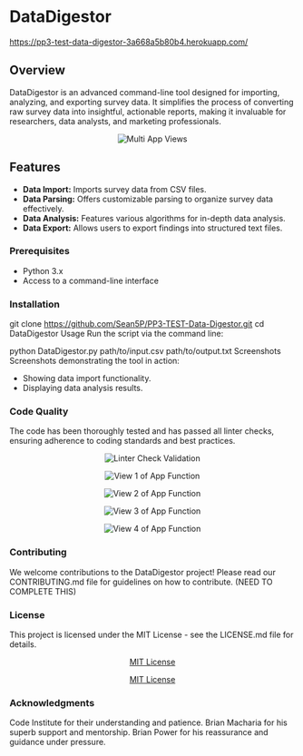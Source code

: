 # DataDigestor
https://pp3-test-data-digestor-3a668a5b80b4.herokuapp.com/



## Overview
DataDigestor is an advanced command-line tool designed for importing, analyzing, and exporting survey data. It simplifies the process of converting raw survey data into insightful, actionable reports, making it invaluable for researchers, data analysts, and marketing professionals.

<p align="center">
  <img src="README Assets/Multi App View 1.png" alt="Multi App Views"/>
</p>



## Features
- **Data Import:** Imports survey data from CSV files.
- **Data Parsing:** Offers customizable parsing to organize survey data effectively.
- **Data Analysis:** Features various algorithms for in-depth data analysis.
- **Data Export:** Allows users to export findings into structured text files.



### Prerequisites
- Python 3.x
- Access to a command-line interface



### Installation
git clone https://github.com/Sean5P/PP3-TEST-Data-Digestor.git
cd DataDigestor
Usage
Run the script via the command line:

python DataDigestor.py path/to/input.csv path/to/output.txt
Screenshots
Screenshots demonstrating the tool in action:

 - Showing data import functionality.
 - Displaying data analysis results.



### Code Quality
The code has been thoroughly tested and has passed all linter checks, ensuring adherence to coding standards and best practices.

<p align="center">
  <img src="README Assets/PP3 Linter Check.png" alt="Linter Check Validation"/>
</p>







<p align="center">
  <img src="README Assets/PP3 Demo 1.png" alt="View 1 of App Function"/>
</p>

<p align="center">
  <img src="README Assets/PP3 Demo 2.png" alt="View 2 of App Function"/>
</p>

<p align="center">
  <img src="README Assets/PP3 Demo 3.png" alt="View 3 of App Function"/>
</p>

<p align="center">
  <img src="README Assets/PP3 Demo 4.png" alt="View 4 of App Function"/>
</p>


### Contributing
We welcome contributions to the DataDigestor project! Please read our CONTRIBUTING.md file for guidelines on how to contribute.
(NEED TO COMPLETE THIS)



### License
This project is licensed under the MIT License - see the LICENSE.md file for details.

<p align="center">
  <a href="README%20Assets/MIT%20License.md" alt="MIT License Document">MIT License</a>
</p>



<p align="center">
  <a href="PP3-TEST-Data-Digestor/README Assets/MIT License.txt" alt="MIT License Document">MIT License</a>
</p>



### Acknowledgments
Code Institute for their understanding and patience.
Brian Macharia for his superb support and mentorship.
Brian Power for his reassurance and guidance under pressure.


